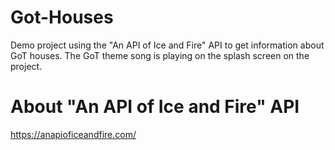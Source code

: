 # Got-Houses
Demo project using the "An API of Ice and Fire" API to get information about GoT houses. The GoT theme song is playing on the splash screen on the project.

# About "An API of Ice and Fire" API 
https://anapioficeandfire.com/
